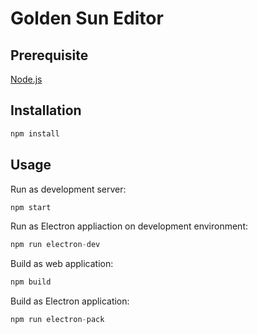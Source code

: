 # Golden Sun Editor

## Prerequisite

[Node.js](https://nodejs.org/)

## Installation

```javascript
npm install
```

## Usage

Run as development server:

```javascript
npm start
```

Run as Electron appliaction on development environment:

```javascript
npm run electron-dev
```

Build as web application:

```javascript
npm build
```

Build as Electron application:

```javascript
npm run electron-pack
```
